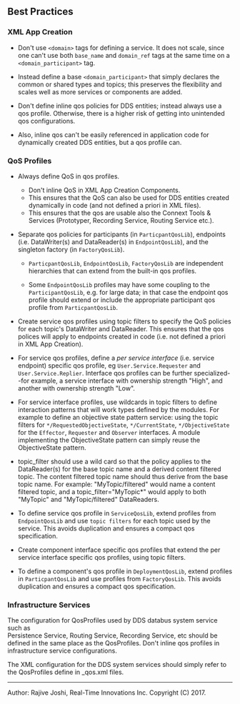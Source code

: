 ## Best Practices

### XML App Creation

- Don't use `<domain>` tags for defining a service. It does not scale, 
  since one can't use both `base_name` and `domain_ref` tags at the same 
  time on a `<domain_participant>` tag.
   
- Instead define a base `<domain_participant>` that simply declares 
  the common or shared types and topics; this preserves the 
  flexibility and scales well as more services or components are 
  added.
 
 - Don't define inline qos policies for DDS entities; instead always use a qos 
   profile. Otherwise, there is a higher risk of getting into unintended qos 
   configurations. 
   
 - Also, inline qos can't be easily referenced in application
   code for dynamically created DDS entities, but a qos profile can.
   

### QoS Profiles

- Always define QoS in qos profiles.
  - Don't inline QoS in XML App Creation Components.
  - This ensures that the QoS can also be used for DDS entities created 
    dynamically in code (and not defined a priori in XML files).
  - This ensures that the qos are usable also the Connext Tools & Services 
    (Prototyper, Recording Service, Routing Service etc.).

- Separate qos policies for participants (in `ParticpantQosLib`), 
  endpoints (i.e. DataWriter(s) and DataReader(s) in `EndpointQosLib`), and the
  singleton factory (in `FactoryQosLib`).

   - `ParticpantQosLib`,  `EndpointQosLib`, `FactoryQosLib` are independent hierarchies
      that can extend from the built-in qos profiles.
   
   - Some `EndpointQosLib` profiles may have some coupling to the 
     `ParticipantQosLib`, e.g. for large data; in that case the endpoint qos 
     profile should extend or include the appropriate participant qos profile 
     from `ParticpantQosLib`.

- Create service qos profiles using topic filters to specify the QoS policies 
  for each topic's DataWriter and DataReader. This  ensures that the qos
  polices will apply to endpoints created in code (i.e. not defined a priori 
  in XML App Creation).
  
- For service qos profiles, define a *per service interface* (i.e. service endpoint) 
  specific qos profile, eg `User.Service.Requester` and `User.Service.Replier`. 
  Interface qos profiles can be further specialized--for example, a service 
  interface with ownership strength "High", and another with ownership strength "Low".
  
- For service interface profiles, use wildcards in topic filters to define 
  interaction patterns that will work types defined by the modules. For example
  to define an objective state pattern service: using the topic filters
  for `*/RequestedObjectiveState`, `*/CurrentState`, `*/ObjectiveState` for the 
  `Effector`, `Requester` and `Observer` interfaces. A module implementing 
  the ObjectiveState pattern can simply reuse the ObjectiveState pattern.

- topic_filter should use a wild card so that the policy applies to the 
  DataReader(s) for the base topic name and a derived content filtered topic.
  The content filtered topic name should thus derive from the base
  topic name. For example: "MyTopic/filtered" would name a content filtered
  topic, and a topic_filter="MyTopic*" would apply to both "MyTopic" and 
  "MyTopic/filtered" DataReaders.
  
- To define service qos profile in `ServiceQosLib`, extend profiles from 
  `EndpointQosLib` and use `topic filters` for each topic used by the service. This
   avoids duplication and ensures a compact qos specification.
  
- Create component interface specific qos profiles that extend the per 
  service interface specific qos profiles, using topic filters.
  
- To define a component's qos profile in `DeploymentQosLib`, extend profiles in 
  `ParticpantQosLib` and use profiles from `FactoryQosLib`. This 
   avoids duplication and ensures a compact qos specification.
   

### Infrastructure Services

The configuration for QosProfiles used by DDS databus system service such as   
Persistence Service, Routing Service, Recording Service, etc  should be defined 
in the same place as the QosProfiles. Don't inline qos profiles in 
infrastructure service configurations.

The XML configuration for the DDS system services should simply refer to the 
QosProfiles define in _qos.xml files.
  
---
Author: Rajive Joshi, Real-Time Innovations Inc. Copyright (C) 2017.
